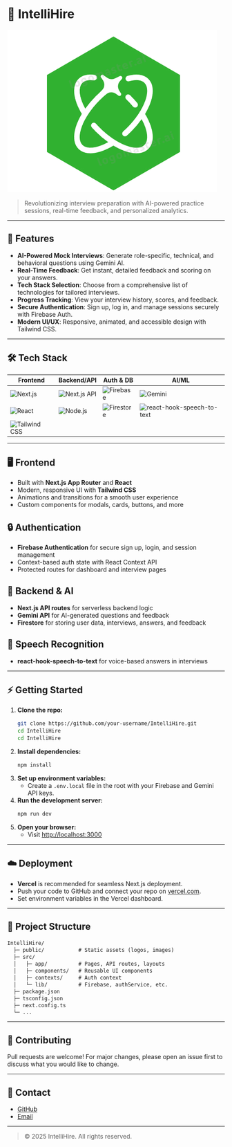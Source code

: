 # 🤖 IntelliHire

![IntelliHire Logo](public/logos.png)

> Revolutionizing interview preparation with AI-powered practice sessions, real-time feedback, and personalized analytics.

---

## 🚀 Features
- **AI-Powered Mock Interviews**: Generate role-specific, technical, and behavioral questions using Gemini AI.
- **Real-Time Feedback**: Get instant, detailed feedback and scoring on your answers.
- **Tech Stack Selection**: Choose from a comprehensive list of technologies for tailored interviews.
- **Progress Tracking**: View your interview history, scores, and feedback.
- **Secure Authentication**: Sign up, log in, and manage sessions securely with Firebase Auth.
- **Modern UI/UX**: Responsive, animated, and accessible design with Tailwind CSS.

---

## 🛠️ Tech Stack

| Frontend         | Backend/API         | Auth & DB      | AI/ML         |
|-----------------|---------------------|---------------|---------------|
| ![Next.js](https://img.shields.io/badge/Next.js-000?logo=nextdotjs&logoColor=white) | ![Next.js API](https://img.shields.io/badge/Next.js%20API-000?logo=nextdotjs&logoColor=white) | ![Firebase](https://img.shields.io/badge/Firebase-ffca28?logo=firebase&logoColor=black) | ![Gemini](https://img.shields.io/badge/Gemini%20API-4285F4?logo=google&logoColor=white) |
| ![React](https://img.shields.io/badge/React-61DAFB?logo=react&logoColor=black) | ![Node.js](https://img.shields.io/badge/Node.js-339933?logo=node.js&logoColor=white) | ![Firestore](https://img.shields.io/badge/Firestore-ffca28?logo=firebase&logoColor=black) | ![react-hook-speech-to-text](https://img.shields.io/badge/Speech%20to%20Text-4caf50?logo=google&logoColor=white) |
| ![Tailwind CSS](https://img.shields.io/badge/Tailwind_CSS-38B2AC?logo=tailwindcss&logoColor=white) | | | |

---

## 🖥️ Frontend
- Built with **Next.js App Router** and **React**
- Modern, responsive UI with **Tailwind CSS**
- Animations and transitions for a smooth user experience
- Custom components for modals, cards, buttons, and more

## 🔒 Authentication
- **Firebase Authentication** for secure sign up, login, and session management
- Context-based auth state with React Context API
- Protected routes for dashboard and interview pages

## 🧠 Backend & AI
- **Next.js API routes** for serverless backend logic
- **Gemini API** for AI-generated questions and feedback
- **Firestore** for storing user data, interviews, answers, and feedback

## 🎤 Speech Recognition
- **react-hook-speech-to-text** for voice-based answers in interviews

---

## ⚡ Getting Started

1. **Clone the repo:**
   ```bash
   git clone https://github.com/your-username/IntelliHire.git
   cd IntelliHire
   cd IntelliHire
   ```
2. **Install dependencies:**
   ```bash
   npm install
   ```
3. **Set up environment variables:**
   - Create a `.env.local` file in the root with your Firebase and Gemini API keys.
4. **Run the development server:**
   ```bash
   npm run dev
   ```
5. **Open your browser:**
   - Visit [http://localhost:3000](http://localhost:3000)

---

## ☁️ Deployment
- **Vercel** is recommended for seamless Next.js deployment.
- Push your code to GitHub and connect your repo on [vercel.com](https://vercel.com/).
- Set environment variables in the Vercel dashboard.

---

## 📂 Project Structure
```
IntelliHire/
  ├─ public/           # Static assets (logos, images)
  ├─ src/
  │   ├─ app/          # Pages, API routes, layouts
  │   ├─ components/   # Reusable UI components
  │   ├─ contexts/     # Auth context
  │   └─ lib/          # Firebase, authService, etc.
  ├─ package.json
  ├─ tsconfig.json
  ├─ next.config.ts
  └─ ...
```

---

## 🤝 Contributing
Pull requests are welcome! For major changes, please open an issue first to discuss what you would like to change.

---

## 📧 Contact
- [GitHub](https://github.com/chit-21)
- [Email](mailto:schitranshu040@gmail.com)

---

> © 2025 IntelliHire. All rights reserved.
